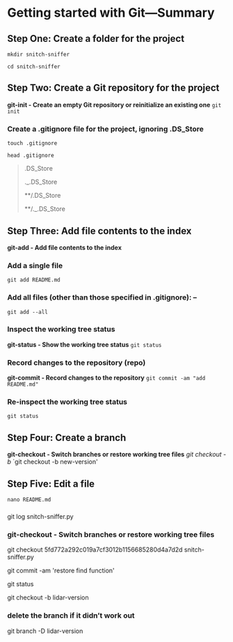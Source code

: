 # Getting started with Git—Summary
## Step One: Create a folder for the project
`mkdir snitch-sniffer`

`cd snitch-sniffer`

## Step Two: Create a Git repository for the project
**git-init - Create an empty Git repository or reinitialize an existing one**
`git init`

### Create a .gitignore file for the project, ignoring .DS_Store
`touch .gitignore`

`head .gitignore`

> .DS_Store
>
> ._.DS_Store
>
> **/.DS_Store
>
> **/._.DS_Store
 
## Step Three: Add file contents to the index
**git-add - Add file contents to the index**

### Add a single file
`git add README.md`

### Add all files (other than those specified in .gitignore): –
`git add --all`

### Inspect the working tree status
**git-status - Show the working tree status**
`git status`

### Record changes to the repository (repo)
**git-commit - Record changes to the repository**
`git commit -am "add README.md"`

### Re-inspect the working tree status
`git status`  
    
## Step Four: Create a branch
**git-checkout - Switch branches or restore working tree files**
*git checkout -b <new-branch>*
`git checkout -b new-version'

## Step Five: Edit a file
`nano README.md`    


### 
git log snitch-sniffer.py

### git-checkout - Switch branches or restore working tree files
git checkout 5fd772a292c019a7cf3012b1156685280d4a7d2d snitch-sniffer.py

git commit -am 'restore find function'

git status

git checkout -b lidar-version

### delete the branch if it didn’t work out
git branch -D lidar-version

